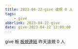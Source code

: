 ```yaml
---
title: 2023-04-22-give 違規 0 人
tags:
    - give
abbrlink: 2023-04-22-give
date: give-2023-04-22 12:00:00
---
```

give 板 [板規連結](https://www.ptt.cc/bbs/give/M.1612495900.A.C32.html)
昨天違規 0 人
